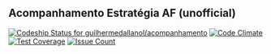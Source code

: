 ## Acompanhamento Estratégia AF (unofficial)

[ ![Codeship Status for guilhermedallanol/acompanhamento](https://app.codeship.com/projects/a29fc320-7bcd-0135-dff3-2e4a7da0c002/status?branch=master)](https://app.codeship.com/projects/245563)
[![Code Climate](https://codeclimate.com/github/guilhermedallanol/acompanhamento/badges/gpa.svg)](https://codeclimate.com/github/guilhermedallanol/acompanhamento)
[![Test Coverage](https://codeclimate.com/github/guilhermedallanol/acompanhamento/badges/coverage.svg)](https://codeclimate.com/github/guilhermedallanol/acompanhamento/coverage)
[![Issue Count](https://codeclimate.com/github/guilhermedallanol/acompanhamento/badges/issue_count.svg)](https://codeclimate.com/github/guilhermedallanol/acompanhamento)
